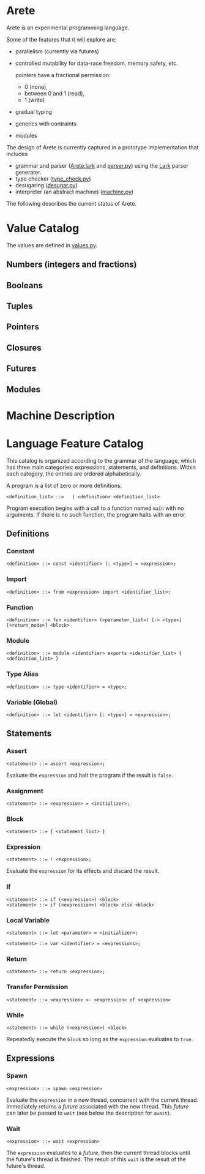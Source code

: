 # Arete

Arete is an experimental programming language.

Some of the features that it will explore are:

* parallelism (currently via futures)

* controlled mutability for data-race freedom, memory safety, etc.

  pointers have a fractional permission: 
    * 0 (none), 
	* between 0 and 1 (read),
	* 1 (write)
  
* gradual typing

* generics with contraints

* modules

The design of Arete is currently captured in a prototype
implementation that includes 
* grammar and parser ([Arete.lark](Arete.lark) and [parser.py](parser.py))
  using the [Lark](https://github.com/lark-parser/lark) parser generater.
* type checker ([type_check.py](type_check.py))
* desugaring ([desugar.py](desugar.py))
* interpreter (an abstract machine) ([machine.py](machine.py))


The following describes the current status of Arete.

# Value Catalog

The values are defined in [values.py](values.py).

## Numbers (integers and fractions)

## Booleans

## Tuples

## Pointers

## Closures

## Futures

## Modules



# Machine Description

# Language Feature Catalog

This catalog is organized according to the grammar of the language,
which has three main categories: expressions, statements, and
definitions. Within each category, the entries are ordered
alphabetically.

A program is a list of zero or more definitions:

```
<definition_list> ::=   | <definition> <definition_list>
```

Program execution begins with a call to a function named `main` with
no arguments. If there is no such function, the program halts with an
error.

## Definitions

### Constant

```
<definition> ::= const <identifier> [: <type>] = <expression>;
```

### Import

```
<definition> ::= from <expression> import <identifier_list>;
```

### Function

```
<definition> ::= fun <identifier> (<parameter_list>) [-> <type>] [<return_mode>] <block>
```

### Module

```
<definition> ::= module <identifier> exports <identifier_list> { <definition_list> }
```

### Type Alias

```
<definition> ::= type <identifier> = <type>;
```

### Variable (Global)

```
<definition> ::= let <identifier> [: <type>] = <expression>;
```

## Statements 

### Assert

```
<statement> ::= assert <expression>;
```

Evaluate the `expression` and halt the program if the result is `false`.

### Assignment

```
<statement> ::= <expression> = <initializer>;
```

### Block

```
<statement> ::= { <statement_list> }
```

### Expression

```
<statement> ::= ! <expression>;
```

Evaluate the `expression` for its effects and discard the result.

### If

```
<statement> ::= if (<expression>) <block>
<statement> ::= if (<expression>) <block> else <block>
```

### Local Variable

```
<statement> ::= let <parameter> = <initializer>;
```

```
<statement> ::= var <identifier> = <expressions>;
```


### Return

```
<statement> ::= return <expression>;
```

### Transfer Permission

```
<statement> ::= <expression> <- <expression> of <expression>
```




### While

```
<statement> ::= while (<expression>) <block>
```

Repeatedly execute the `block` so long as the `expression` evaluates to `true`.


## Expressions

### Spawn

```
<expression> ::= spawn <expression>
```

Evaluate the `expression` in a new thread, concurrent with the current thread.
Immediately returns a *future* associated with the new thread.
This *future* can later be passed to `wait` (see below the description for `await`).

### Wait

```
<expression> ::= wait <expression>
```

The `expression` evaluates to a *future*, then the current thread
blocks until the future's thread is finished. The result of this
`wait` is the result of the future's thread.

